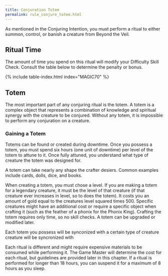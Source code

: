 ```yaml
---
title: Conjuration Totem
permalink: rule_conjure_totem.html
---
```


As mentioned in the Conjuring Intention, you must perform a ritual to either summon, control, or banish a creature from Beyond the Veil.

## Ritual Time

The amount of time you spend on this ritual will modify your Difficulty Skill Check. Consult the table below to determine the penalty or bonus.

{% include table-index.html index="MAGIC70" %}


## Totem
The most important part of any conjuring ritual is the totem. A totem is a complex object that represents a combination of knowledge and spiritual synergy with the creature to be conjured. Without any totem, it is impossible to perform any conjuration on a creature. 

### Gaining a Totem
Totems can be found or created during downtime. Once you possess a totem, you must spend six hours (one unit of downtime) per level of the totem to attune to it. Once fully attuned, you understand what type of creature the totem was designed for.

A totem can take nearly any shape the crafter desiers. Common examples include cards, dolls, dice, and books. 

When creating a totem, you must chose a level. If you are making a totem for a legendary creature, it must be the level of that creature (if that creature ever increases in level, so to does the totem). It costs you an amount of gold equal to the creatures level squared times 500. Specific creatures might have an additional cost or require a specific object when crafting it (such as the feather of a phonix for the Phonix King). Crafting the totem requires only time, so no skill checks. A totem can be upgraded or modified later.

Each totem you possess will be synconized with a certain type of creature creature will be syncronized with


Each ritual is different and might require expensive materials to be consumed while performing it. The Game Master will determine the cost for each ritual, but guidelines are provided later in this chapter. If a ritual is performed for longer than 18 hours, you can suspend it for a maximum of 8 hours as you sleep. 
